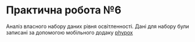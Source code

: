 # Практична робота №6

Аналіз власного набору даних рівня освітленності. Дані для набору були записані за допомогою мобільного додаку [phypox](https://phyphox.org/)

